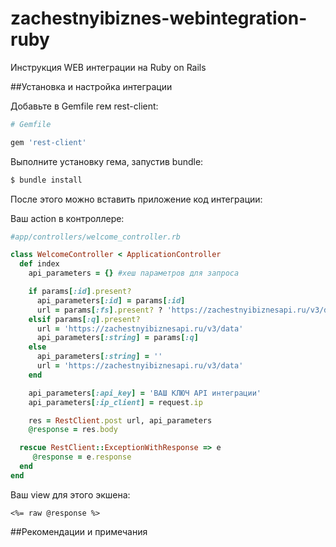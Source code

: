 # zachestnyibiznes-webintegration-ruby
Инструкция WEB интеграции на Ruby on Rails

##Установка и настройка интеграции

Добавьте в Gemfile гем rest-client:

```ruby
# Gemfile

gem 'rest-client'
```

Выполните установку гема, запустив bundle:

```bash
$ bundle install
```

После этого можно вставить приложение код интеграции:

Ваш action в контроллере:

```ruby
#app/controllers/welcome_controller.rb

class WelcomeController < ApplicationController
  def index    
    api_parameters = {} #хеш параметров для запроса

    if params[:id].present?
      api_parameters[:id] = params[:id]
      url = params[:fs].present? ? 'https://zachestnyibiznesapi.ru/v3/data/fs' : 'https://zachestnyibiznesapi.ru/v3/data/card'
    elsif params[:q].present?
      url = 'https://zachestnyibiznesapi.ru/v3/data'
      api_parameters[:string] = params[:q]
    else
      api_parameters[:string] = ''
      url = 'https://zachestnyibiznesapi.ru/v3/data'
    end

    api_parameters[:api_key] = 'ВАШ КЛЮЧ API интеграции'
    api_parameters[:ip_client] = request.ip    

    res = RestClient.post url, api_parameters
    @response = res.body

  rescue RestClient::ExceptionWithResponse => e
     @response = e.response
  end
end
```

Ваш view для этого экшена:

```erb
<%= raw @response %>
```

##Рекомендации и примечания



